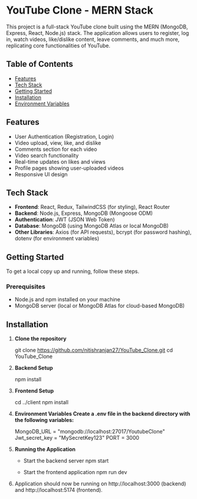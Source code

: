 # YouTube Clone - MERN Stack

This project is a full-stack YouTube clone built using the MERN (MongoDB, Express, React, Node.js) stack. The application allows users to register, log in, watch videos, like/dislike content, leave comments, and much more, replicating core functionalities of YouTube. 

## Table of Contents
- [Features](#features)
- [Tech Stack](#tech-stack)
- [Getting Started](#getting-started)
- [Installation](#installation)
- [Environment Variables](#environment-variables)

## Features
- User Authentication (Registration, Login)
- Video upload, view, like, and dislike
- Comments section for each video
- Video search functionality
- Real-time updates on likes and views
- Profile pages showing user-uploaded videos
- Responsive UI design

## Tech Stack
- **Frontend**: React, Redux, TailwindCSS (for styling), React Router
- **Backend**: Node.js, Express, MongoDB (Mongoose ODM)
- **Authentication**: JWT (JSON Web Token)
- **Database**: MongoDB (using MongoDB Atlas or local MongoDB)
- **Other Libraries**: Axios (for API requests), bcrypt (for password hashing), dotenv (for environment variables)

## Getting Started
To get a local copy up and running, follow these steps.

### Prerequisites
- Node.js and npm installed on your machine
- MongoDB server (local or MongoDB Atlas for cloud-based MongoDB)

## Installation

1. **Clone the repository**
  
    git clone https://github.com/nitishranjan27/YouTube_Clone.git
    cd YouTube_Clone

2. **Backend Setup**

    npm install

3. **Frontend Setup**

    cd ../client
    npm install

4. **Environment Variables Create a .env file in the backend directory with the following variables:**

    MongoDB_URL = "mongodb://localhost:27017/YoutubeClone"
    Jwt_secret_key = "MySecretKey123"
    PORT = 3000

5. **Running the Application**

    - Start the backend server
        npm start

    - Start the frontend application
        npm run dev

6.  Application should now be running on http://localhost:3000 (backend) and  http://localhost:5174 (frontend).
